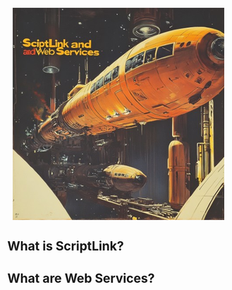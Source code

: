 <!-- u240613 -->

<div align="center">

  ![logo](./.github/images/logos/ScriptLinkAndWebServices_README.jpeg)

</div>

# What is ScriptLink?

# What are Web Services?

# 